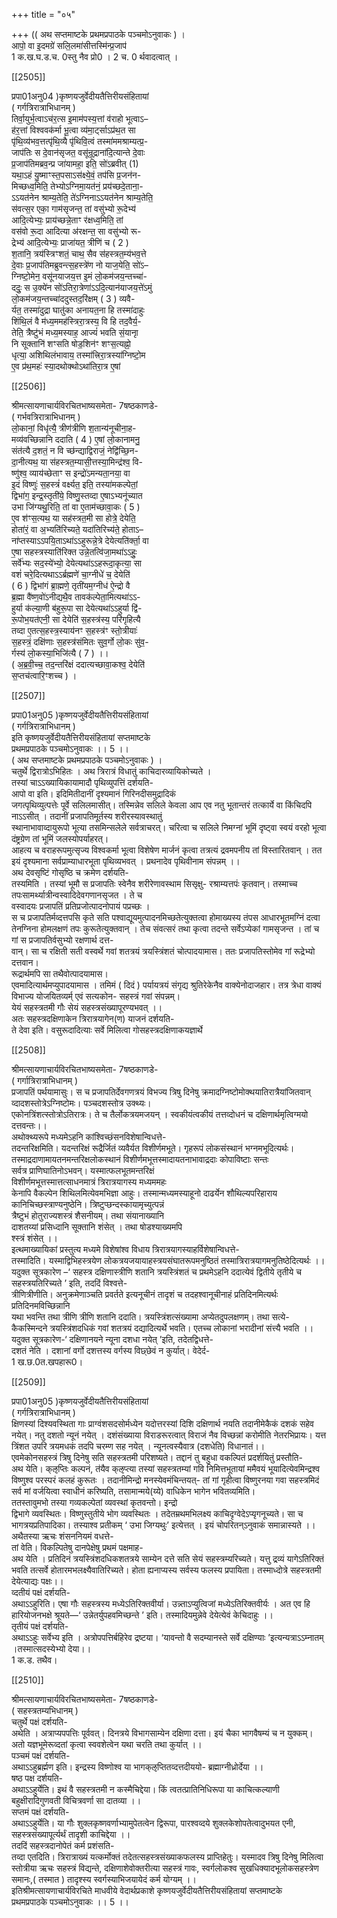 +++
title = "०५"

+++
(( अथ सप्तमाष्टके प्रथमप्रपाठके पञ्चमोऽनुवाकः ) ।  
आपो॒ वा इ॒दमग्रे॑ सलि॒लमा॑सीत्तस्मि॑न्प्र॒जाप॑  
1 क.ख.घ.ड.च. 0स्तु नैव प्रो0 । 2 च. 0 र्थवादत्वात् ।

[[2505]]

प्रपा01अनु04 )कृष्णयजुर्वेदीयतैत्तिरीयसंहितायां  
( गर्गत्रिरात्राभिधानम् )  
तिर्वा॒युर्भ॒त्वाऽच॑र॒त्स इ॒माम॑पस्य॒त्तां व॑राहो भूत्वाऽ–  
ह॑र॒त्तां विश्ववक॑र्मा भू॒त्वा व्य॑मा॒र्ट्साऽप्र॑थ॒त सा  
पृ॑थि॒व्य॑भव॒त्तत्पृ॑थि॒व्यै पृ॑थिवि॒त्वं तस्मा॑ममश्राम्यत्प्र॒-  
जाप॑तिः स दे॒वान॑सृजत॒ वसू॑न्रूद्राना॑दि॒त्यान्ते दे॒वाः  
प्र॒जाप॑तिमब्रव॒न्प्र जा॑यामहा॒ इति॒ सो॑ऽब्रवीत् (1)  
यथा॒ऽहं यु॒ष्माꣳस्त॒पसाऽस॑क्ष्ये॒वं॒ तप॑सि प्र॒जन॑न-  
मिच्छध्व॒मिति॒ तेभ्योऽग्निमा॒यत॑नं॒ प्रय॑च्छदे॒ताना॒-  
ऽऽयत॑नेन श्राम्य॒तेति॒ ते॑ऽग्निनाऽऽयत॑नेन श्राम्य॒तेति॒  
स॑वत्स॒र एका॒ गाम॑सृजन्त॒ तां वसु॑भ्यो रू॒देभ्य॑  
आदि॒त्येभ्यः॒ प्राय॑च्छन्ने॒ताꣳ र॑क्षध्व॒मिति॒ तां  
वस॑वो रू॒दा आदित्या अ॑रक्षन्त॒ सा वसु॑भ्यो रू-  
द्रेभ्य॑ आदि॒त्येभ्यः॒ प्राजा॑यत॒ त्रीणि॑ च ( 2 )  
श॒तानि॒ त्रय॑स्त्रिꣳशतं॒ चाथ॒ सैव स॑हस्त्रत॒म्य॑भव॒त्ते  
दे॒वाः प्र॒जाप॑तिमब्रुवन्त्स॒हस्त्रे॑ण नो याज॒येति॒ सो॑ऽ–  
ग्निष्टो॒मेन॒ वसू॑नयाजय॒त्त इ॒मं लो॒कम॑जय॒न्तच्चा॑-  
ददुः॒ स उ॒क्ये॑न सो॑ऽतिरा॒त्रेणा॑ऽऽदि॒त्यान॑याजय॒त्ते॑ऽमुं  
लो॒कम॑जय॒न्तच्चा॑ददुस्तद॒रि॑क्षम् ( 3 ) व्यवै-  
र्यत॒ तस्मा॑दुद्रा घातु॑का अनायत॒ना हि तस्मा॑दाहुः  
शिंथि॒लं वै म॑ध्य॒ममह॑स्त्रिरा॒त्रस्य॒ वि हि तद॒वैर्य॒-  
तेति॒ त्रैष्टु॑भं मध्य॒मस्याह॒ आज्यं॑ भवति सं॒यानाृ  
नि सूक्तानि॑ शꣳसति षोड॒शिन॑ꣳ शꣳस॒त्यह्नो॒  
धृत्या॒ अशिथिलंभावाय॒ तस्मा॑त्त्रिरा॒त्रस्या॑ग्निष्टो॒म  
ए॒व प्र॑थ॒महः॑ स्या॒दथोक्थोऽथा॑तिरा॒त्र ए॒षां

[[2506]]

श्रीमत्सायणाचार्यविरचितभाष्यसमेता- 7षष्ठकाणडे-  
( गर्भवत्रिरात्राभिधानम् )  
लो॒कानां॒ विधृ॑त्यै॒ त्रीण॑त्रीणि श॒तान्य॑नूचीना॒ह-  
मव्य॑वच्छिन्नानि ददाति ( 4 ) ए॒षां लो॒कानामनु॒  
संत॑त्यै द॒शतं॒ न वि च्छ॑न्द्याद्विराजं॒ नेद्वि॑च्छि॒न-  
दा॒नीत्यथ॒ या स॑हस्त्रत॒म्यासी॒त्तस्या॒मिन्द्र॑श्व॒ वि-  
ष्णु॑श्व॒ व्याय॑च्छेताꣳ स इन्द्रो॑ऽमन्यता॒नया॒ वा  
इ॒दं विष्णुः॑ स॒हस्त्रं॑ वर्क्ष्यत॒ इति॒ तस्या॑मकल्पेतां॒  
द्विभा॑ग॒ इन्द्र॒स्तृती॑ये॒ विष्णु॒स्तव्दा ए॒षाऽभ्यनू॑च्यात  
उभा जि॑ग्यथु॒रिति॒ तां वा ए॒ताम॑च्छावा॒कः ( 5 )  
ए॒व श॑ꣳस॒त्यथ॒ या सह॑स्त्रत॒मी सा होत्रे॒ देयेति॒  
होता॑रं॒ वा अ॒भ्यति॑रिच्यते॒ यदा॑तिरिच्य॑ते॒ होताऽ–  
ना॑प्तस्याऽऽपयि॒ताऽथा॑ऽऽहुरून्ने॒त्रे देयेत्यति॑र्क्ता॒ वा  
ए॒षा सहस्त्रस्याति॑रिक्त उन्ने॒तत्वि॑जा॒मथा॑ऽऽहुः॒  
सर्वे॑भ्यः सद॒स्ये॑भ्यो॒ देयेत्यथा॑ऽऽहरूदा॒कृत्या॒ सा  
वशं॑ चरे॒दित्यथाऽऽर्ब्रह्मणे॑ चा॒ग्नीधे॑ च॒ देयेति॑  
( 6 ) द्विभांगं ब्रा॒ह्मणे॒ तृती॑यम॒ग्नीध॑ ऐ॒न्द्रो वै  
ब्र॒ह्मा वै॑ष्ण॒वो॑ऽनीद्यथै॒व तावक॑ल्पेता॒मित्यथा॑ऽऽ-  
हुर्या क॑ल्या॒णी ब॑हुरू॒पा सा देयेत्यथा॑ऽऽहुर्या द्वि॑-  
रू॒पोभ॒यत॑एनी॒ सा देयेति॑ स॒हस्त्र॑स्य॒ परि॑गृहित्यै  
तव्दा ए॒तत्स॒हस्त्र॒स्याय॑नꣳ स॒हस्त्र॑ꣳ स्तो॒त्रीयाः॑  
स॒हस्त्रं॒ दक्षि॑णाः स॒हस्त्र॑संमितः सुव॒र्गो लो॒कः सु॑व॒-  
र्गस्य॑ लो॒कस्या॒भिजि॑त्यै ( 7 ) ।।  
( अ॒ब्र॒वी॒च्च॒ तद॒न्तरि॑क्षं ददात्यच्छावा॒कश्व॒ देयेति॑  
स॒प्तच॑त्वारि॒ꣳशच्च ) ।

[[2507]]

प्रपा01अनु05 )कृष्णयजुर्वेदीयतैत्तिरीयसंहितायां  
( गर्गत्रिरात्राभिधानम् )  
इति कृष्णयजुर्वेदीयतैत्तिरीयसंहितायां सप्तमाष्टके  
प्रथमप्रपाठके पञ्चमोऽनुवाकः ।। 5 ।।  
( अथ सप्तमाष्टके प्रथमप्रपाठके पञ्चमोऽनुवाकः ) ।  
चतुर्थे द्विरात्रोऽभिहितः । अथ त्रिरात्रं विधातुं काचिदारव्यायिकोच्यते ।  
तस्यां चाऽऽख्यायिकायामादौ पृथिव्युपत्तिं दर्शयति-  
आपो वा इति। इदिमितीदानीं दृश्यमानं गिरिनदीसमुद्रादिकं  
जगत्पृथिव्युत्पत्तेः पूर्वे सलिलमासीत्। तस्मिन्नेव सलिले केवला आप एव नतु भूतान्तरं तत्कार्ये वा किंचिदपि नाऽऽसीत् । तदानीं प्रजापतिमूर्तस्य शरीरस्यावस्थातुं  
स्थानाभावाव्दायुरूपो भूत्या तसमिन्सलेले सर्वत्राचरत्। चरित्वा च सलिले निमग्नां भूमिं दृष्ट्वा स्वयं वरहो भूत्वा दंष्ट्रग्रेण तां भूमिं जलस्योपर्याहरत्।  
आहत्य च वराहरूपमुत्सृज्य विश्वकर्मा भूत्वा विशेषेण मार्जनं कृत्वा तत्रत्यं द्रवमपनीय तां विस्तारितवान् । तत इयं दृश्यमाना सर्वप्राम्याधारभूता पृथिव्यभवत् । प्रथनादेव पृथिवीनाम संपन्नम् ।।  
अथ देवसृष्टिं गोसृष्ठि च क्रमेण दर्शयति-  
तस्यमिति । तस्यां भूमौ स प्रजापतिः स्वेनैव शरीरेणावस्थाम सिसृक्षु- रश्राम्यत्तपंः कृतवान्। तस्माच्च तपःसामर्थ्यात्रीन्वस्वादिदेवगणानसृजत । ते च  
वस्वादयः प्रजापतिं प्रतिप्रजोत्पादनोपायं पप्रच्छः ।  
स च प्रजापतिर्मव्दत्तपसि कृते सति पश्वाद्यूयमुत्पादनमिच्छतेत्युक्तत्वा होमाख्यस्य तंपस आधारभूतमग्निं दत्वा तेनग्निना होमलक्षणं तपः कुरूतेत्युक्तवान् । तेच संवत्सरं तथा कृत्वा तदन्ते सर्वेऽप्येकां गामसृजन्त । तां च गां स प्रजापतिर्वसुभ्यो रक्षणार्थ दत्त-  
वान्। सा च रक्षिती सती वस्वर्थे गवां शतत्रयं त्रयस्त्रिंशतं चोत्पादयामास। ततः प्रजापतिस्तोमेव गां रूद्रेभ्यो दत्तवान।  
रूद्रार्थमपि सा तथैवोत्पादयामास।  
एवमादित्यार्थमप्युपादयामास । तमिमं ( दिदं ) पर्यायत्रयं संगृद्य श्रुतिरेकेनैव वाक्येनोदाजहार। तत्र त्रेधा वाक्यं विभाज्य योजयितव्यर्म् एवं सत्यकोन- सहस्त्रं गवां संपन्नम्।  
येयं सहस्त्रतमी गौः सेयं सहस्त्रसंख्यापूरण्यभवत् ।।  
अतः सहस्त्रदक्षिणाकेन त्रिरात्रयागेन(ण) याजनं दर्शयति-  
ते देवा इति। वसुरूदादित्याः सर्वे मिलित्वा गोसहस्त्रदक्षिणाकयज्ञार्थे

[[2508]]

श्रीमत्सायणाचार्यविरचितभाष्यसमेता- 7षष्ठकाणडे-  
( गर्गात्रिरात्राभिधानम् )  
प्रजापतिं पर्थयामासुः। स च प्रजापतिर्देवगणत्रयं विभज्य त्रिषु दिनेषु क्रमादग्निष्टोमोक्थयातिरात्रैयांजितवान् व्दादशस्तोत्रेऽग्निष्टोमः। पञ्चदशस्तोत्र उक्थ्यः।  
एकोनत्रिंशत्स्तोत्रोऽतिरात्रः। ते च तैर्लोकत्रयमजयन् । स्वकीयंत्वकीयं तत्तव्दोधनं च दक्षिणार्थमृत्विग्मयो दत्तवन्तः।।  
अथोक्थ्यरूपे मध्यमेऽहनि कांश्विच्छंसनविशेषान्विधत्ते-  
तदन्तरिक्षमिति। यदन्तरिक्षं रूद्रैर्जितं व्यवैर्यत विशीर्णमभूते। गृहरूपं लोकसंस्थानं भग्नमभूदित्यर्थः। तस्माद्रदाणामायतनमन्तरिक्षलोकस्थानं विशीर्णमभूत्तस्मादायतनाभावाद्रदाः कोपाविष्टाः सन्तः  
सर्वत्र प्राणिघातिनोऽभवन्। यस्मात्फलभूतमन्तरिक्षं  
विशीर्णमभूत्तस्मात्तत्साधनमात्रं त्रिरात्रयागस्य मध्यममहः  
केनापि वैकल्पेन शिथिलमित्येवमभिज्ञा आहुः। तस्मान्मध्यमस्याहूनो दाढर्येन शौथिल्यपरिहाराय कानिचिच्छस्त्राण्यनुष्ठेनि। त्रिष्टुप्छन्दस्कायामृच्युत्पन्नं  
त्रैष्टुभं होतुराज्यशस्त्रं शैसनीयम्। तथा संयानाख्यानि  
दाशतय्यां प्रसिध्दानि सूक्तानि शंसेत् । तथा षोडश्याख्यमपि  
श्स्त्रं शंसेत् ।।  
इत्थमाख्यायिकां प्रस्तुत्य मध्यमे विशेषांश्व विधाय त्रिरात्रयागस्याहर्विशेषान्विधत्ते-  
तस्मादिति। यस्माद्विभिहस्त्रयेण लोकत्रयजयायाहस्त्रयसंघातरूपमनुष्ठितं तस्मात्रिरात्रयागमनुतिष्ठेदित्यर्थः ।।  
यदुक्त सूत्रकारेण –‘ सहस्त्र दक्षिणास्त्रीणि शतानि त्रयस्त्रिंशतं च प्रथमेऽहनि ददात्येवं द्वितीये तृतीये च सहस्त्रयतिरिच्यते ’ इति, तददिं विश्वत्ते-  
त्रीणित्रीणीति। अनुक्रमेणाञ्चति प्रवर्तते इत्यनूचीनं तादृशं च तदहश्वानूचीनाहं प्रतिदिनमित्यर्थः प्रतिदिनमविच्छिन्नानि  
यथा भवन्ति तथा त्रीणि त्रीणि शतानि ददाति। त्रयस्त्रिंशत्संख्यामा अप्येतदुपलक्षणम्। तथा सत्ये-  
कैकस्मिन्दने त्रयस्त्रिंशदधिकं गवां शतत्रयं दद्यादित्यर्थे भवति। एतच्च लोकानां भरादीनां संत्त्यै भवति ।।  
यदुक्त सूत्रकारेण-‘ दक्षिणानयने न्यूना दशधा नयेत् ’इति, तदेतद्विधत्ते-  
दशतं नेति । दशानां वर्गो दशत्तस्य वर्गस्य विछ्छेवं न कुर्यात्। वेदेर्द-  
1 ख.छ.0त.खपहारू0।

[[2509]]

प्रपा01अनु05 )कृष्णयजुर्वेदीयतैत्तिरीयसंहितायां  
( गर्गत्रिरात्राभिधानम् )  
क्षिणस्यां दिश्यवस्थिता गाः प्राग्वंशसदसोर्मध्येन यदोत्तरस्यां दिशि दक्षिणार्थ नयति तदानीमेकैकं दशकं सहेव नयेत्। नतु दशतो न्यूनं नयेत् । दशंसंख्याया विराडरूरत्वात् विराजं नैव विच्छन्नां करोमीति नेतरभिप्रायः। यत्त त्रिंशत उपरि त्रयमधकं तदपि चरम्ण सह नयेत् । न्यूनत्वस्यैवात्र (दशधेति) विधानातं।।  
एवमेकोनसहस्त्रं त्रिषु दिनेषु सति सहस्त्रतमी परिशष्यते। तद्दानं तु बहुधा वकल्पितं प्रदर्शयितुं प्रस्तौति-  
अथ येति। क्ऌप्तिः कल्पनं, त॑यैव क्ऌप्त्या तस्यां सहस्त्रतम्यां गवि निमित्तभूतायां ममैवयं भूयादित्येवमिन्द्रश्व विष्णुश्व परस्परं कलहं कुरूतः । तदानीमिन्द्रो मनस्येवमंचिन्तयत्- तां गां गृहीत्वा विष्णुरनया गवा सहस्त्रमिदं सर्व मां वर्जयित्वा स्वाधीनं करिष्यति, तसामान्मये(य्ये) वाधिकेन भागेन भवितव्यमिति।  
ततस्तावुमभो तस्या गव्यकल्पेतां व्यवस्थां कृतवन्तो। इन्द्रो  
द्विभागे व्यवस्थितः। विष्णुस्तुतीये भोग व्यवस्थितः । तदेतम्रथमभिलक्ष्य काचिदृग्वेदेऽप्यृगनूच्यते। सा च भागत्रयप्रतिपादिका। तस्याश्व प्रतीकम् ‘ उभा जिग्यथुः’ इत्येत्तत् । इयं चोपरितन्ऽनुवाकं समान्नास्यते ।।  
अथैतस्या ऋचः शंसननियमं वधत्ते-  
तां वेति। विकल्पितेषु दानपेक्षेषु प्रथमं पक्षमाह-  
अथ येति । प्रतिदिनं त्रयस्त्रिंशदधिकशतत्रये साम्येन दत्ते सति सेयं सहस्त्रम्यरिच्यते। यत्तु द्रव्यं यागेऽतिरिक्तं भवति तत्सर्वे होतारमभलक्ष्यैवातिरिच्यते। होता ह्यनाप्यस्य सर्वस्य फलस्य प्रपायिता। तस्माध्दोत्रे सहस्त्रतमी देयेत्याद्यः पक्षः।।  
व्दतीयं पक्षं दर्शयति-  
अथाऽऽहुरिति। एषा गौः सहस्त्रस्य मध्येऽतिरिक्तवीर्या। उन्न्ताऽप्युत्विजां मध्येऽतिरिक्तवीर्यः । अत एव हि हारियोजनभक्षे श्रूयते—‘ उन्नेतर्युपहवमिच्छन्ते ’ इति। तस्मादियमुन्नेवे देयेत्येवं केचिदाहुः ।।  
तृतीयं पक्षं दर्शयति-  
अथाऽऽहुः सर्वेभ्य इति । अत्रोपपत्तिर्बहिरेव द्रष्टया। ‘यावन्तो वै सदम्यानस्ते सर्वे दक्षिण्याः ’इत्यन्यत्राऽऽम्नातम् ।तस्मात्सदस्येभ्यो देया।।  
1 क.ड. तथैव।

[[2510]]

श्रीमत्सायणाचार्यविरचितभाष्यसमेता- 7षष्ठकाणडे-  
( सहस्त्रतम्यभिधानम् )  
चतुर्थे पक्षं दर्शयति-  
अथेति । अत्राप्यपपत्तिः पूर्ववत्। दिनत्रये विभागसाम्येन दक्षिणा दत्ता। इयं चैका भागवैषम्यं च न युक्कम्। अतो यज्ञभूमेरूव्दतां कृत्वा स्ववशेत्वेन यथा चरति तथा कुर्यात् ।।  
पञ्चमं पक्षं दर्शयति-  
अथाऽऽहुब्रर्ह्मण इति। इन्द्रस्य विष्णोश्व या भागक्ऌप्तितव्दत्तदीययो- ब्रह्माग्नीध्रोर्देया ।।  
षष्ठ पक्ष दर्शयति-  
अथाऽऽहुर्येति। इथं वै सहस्त्रतमी न कस्मैचिद्देया। किं त्वतत्प्रातिनिधिरूपा या काचित्कल्याणी बहुक्षीरादिगुणवती विचित्रवर्णा सा दातव्या ।।  
सप्तमं पक्षं दर्शयति-  
अथाऽऽहुर्येति। या गौः शुक्लकृष्णवर्णाभ्यामुपेतत्वेन द्विरूपा, पारश्वव्दये शुक्लकेशोपतेत्वादुभयत एनी, सहस्त्रसंख्यापूर्त्यर्थं तादृशी काचिद्देया ।।  
तददिं सहस्त्रदानोपेतं कर्म प्रशंसति-  
तव्दा एतदिति। त्रिरात्राख्यं यत्कर्मोक्तं तदेतत्सहस्त्रसंख्याकफलस्य प्राप्तिहेतुः। यस्मादव त्रिषु दिनेषु मिलित्वा स्तोत्रीया ऋचः सहस्त्रं विद्यन्ते, दक्षिणाशेवोक्तरीत्या सहस्त्रं गावः, स्वर्गलोकश्व सुखधिक्यादभूलोकसहस्त्रेण समानः,( तस्मात ) तादृश्स्य स्वर्गस्याभिजयायेदं कर्म योग्यम् ।।  
इतिश्रीमत्सायणाचार्यविरचिते माधवीये वेदार्थप्रकाशे कृष्णयजुर्वेदीयतैत्तिरीयसंहितायां सप्तमाष्टके  
प्रथमप्रपाठके पञ्चमोऽनुवाकः ।। 5 ।।  
